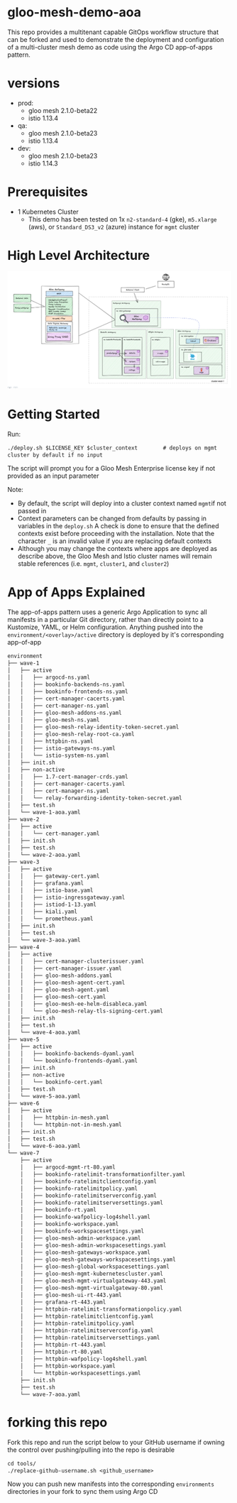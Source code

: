 # gloo-mesh-demo-aoa
This repo provides a multitenant capable GitOps workflow structure that can be forked and used to demonstrate the deployment and configuration of a multi-cluster mesh demo as code using the Argo CD app-of-apps pattern.

# versions
- prod:
    - gloo mesh 2.1.0-beta22
    - istio 1.13.4
- qa:
    - gloo mesh 2.1.0-beta23
    - istio 1.13.4
- dev:
    - gloo mesh 2.1.0-beta23
    - istio 1.14.3

# Prerequisites 
- 1 Kubernetes Cluster
    - This demo has been tested on 1x `n2-standard-4` (gke), `m5.xlarge` (aws), or `Standard_DS3_v2` (azure) instance for `mgmt` cluster

# High Level Architecture
![High Level Architecture](images/aoa-1a.png)

# Getting Started
Run:
```
./deploy.sh $LICENSE_KEY $cluster_context        # deploys on mgmt cluster by default if no input
```
The script will prompt you for a Gloo Mesh Enterprise license key if not provided as an input parameter

Note:
- By default, the script will deploy into a cluster context named `mgmt`if not passed in
- Context parameters can be changed from defaults by passing in variables in the `deploy.sh` A check is done to ensure that the defined contexts exist before proceeding with the installation. Note that the character `_` is an invalid value if you are replacing default contexts
- Although you may change the contexts where apps are deployed as describe above, the Gloo Mesh and Istio cluster names will remain stable references (i.e. `mgmt`, `cluster1`, and `cluster2`)

# App of Apps Explained
The app-of-apps pattern uses a generic Argo Application to sync all manifests in a particular Git directory, rather than directly point to a Kustomize, YAML, or Helm configuration. Anything pushed into the `environment/<overlay>/active` directory is deployed by it's corresponding app-of-app
```
environment
├── wave-1
│   ├── active
│   │   ├── argocd-ns.yaml
│   │   ├── bookinfo-backends-ns.yaml
│   │   ├── bookinfo-frontends-ns.yaml
│   │   ├── cert-manager-cacerts.yaml
│   │   ├── cert-manager-ns.yaml
│   │   ├── gloo-mesh-addons-ns.yaml
│   │   ├── gloo-mesh-ns.yaml
│   │   ├── gloo-mesh-relay-identity-token-secret.yaml
│   │   ├── gloo-mesh-relay-root-ca.yaml
│   │   ├── httpbin-ns.yaml
│   │   ├── istio-gateways-ns.yaml
│   │   └── istio-system-ns.yaml
│   ├── init.sh
│   ├── non-active
│   │   ├── 1.7-cert-manager-crds.yaml
│   │   ├── cert-manager-cacerts.yaml
│   │   ├── cert-manager-ns.yaml
│   │   └── relay-forwarding-identity-token-secret.yaml
│   ├── test.sh
│   └── wave-1-aoa.yaml
├── wave-2
│   ├── active
│   │   └── cert-manager.yaml
│   ├── init.sh
│   ├── test.sh
│   └── wave-2-aoa.yaml
├── wave-3
│   ├── active
│   │   ├── gateway-cert.yaml
│   │   ├── grafana.yaml
│   │   ├── istio-base.yaml
│   │   ├── istio-ingressgateway.yaml
│   │   ├── istiod-1-13.yaml
│   │   ├── kiali.yaml
│   │   └── prometheus.yaml
│   ├── init.sh
│   ├── test.sh
│   └── wave-3-aoa.yaml
├── wave-4
│   ├── active
│   │   ├── cert-manager-clusterissuer.yaml
│   │   ├── cert-manager-issuer.yaml
│   │   ├── gloo-mesh-addons.yaml
│   │   ├── gloo-mesh-agent-cert.yaml
│   │   ├── gloo-mesh-agent.yaml
│   │   ├── gloo-mesh-cert.yaml
│   │   ├── gloo-mesh-ee-helm-disableca.yaml
│   │   └── gloo-mesh-relay-tls-signing-cert.yaml
│   ├── init.sh
│   ├── test.sh
│   └── wave-4-aoa.yaml
├── wave-5
│   ├── active
│   │   ├── bookinfo-backends-dyaml.yaml
│   │   └── bookinfo-frontends-dyaml.yaml
│   ├── init.sh
│   ├── non-active
│   │   └── bookinfo-cert.yaml
│   ├── test.sh
│   └── wave-5-aoa.yaml
├── wave-6
│   ├── active
│   │   ├── httpbin-in-mesh.yaml
│   │   └── httpbin-not-in-mesh.yaml
│   ├── init.sh
│   ├── test.sh
│   └── wave-6-aoa.yaml
└── wave-7
    ├── active
    │   ├── argocd-mgmt-rt-80.yaml
    │   ├── bookinfo-ratelimit-transformationfilter.yaml
    │   ├── bookinfo-ratelimitclientconfig.yaml
    │   ├── bookinfo-ratelimitpolicy.yaml
    │   ├── bookinfo-ratelimitserverconfig.yaml
    │   ├── bookinfo-ratelimitserversettings.yaml
    │   ├── bookinfo-rt.yaml
    │   ├── bookinfo-wafpolicy-log4shell.yaml
    │   ├── bookinfo-workspace.yaml
    │   ├── bookinfo-workspacesettings.yaml
    │   ├── gloo-mesh-admin-workspace.yaml
    │   ├── gloo-mesh-admin-workspacesettings.yaml
    │   ├── gloo-mesh-gateways-workspace.yaml
    │   ├── gloo-mesh-gateways-workspacesettings.yaml
    │   ├── gloo-mesh-global-workspacesettings.yaml
    │   ├── gloo-mesh-mgmt-kubernetescluster.yaml
    │   ├── gloo-mesh-mgmt-virtualgateway-443.yaml
    │   ├── gloo-mesh-mgmt-virtualgateway-80.yaml
    │   ├── gloo-mesh-ui-rt-443.yaml
    │   ├── grafana-rt-443.yaml
    │   ├── httpbin-ratelimit-transformationpolicy.yaml
    │   ├── httpbin-ratelimitclientconfig.yaml
    │   ├── httpbin-ratelimitpolicy.yaml
    │   ├── httpbin-ratelimitserverconfig.yaml
    │   ├── httpbin-ratelimitserversettings.yaml
    │   ├── httpbin-rt-443.yaml
    │   ├── httpbin-rt-80.yaml
    │   ├── httpbin-wafpolicy-log4shell.yaml
    │   ├── httpbin-workspace.yaml
    │   └── httpbin-workspacesettings.yaml
    ├── init.sh
    ├── test.sh
    └── wave-7-aoa.yaml
```

# forking this repo
Fork this repo and run the script below to your GitHub username if owning the control over pushing/pulling into the repo is desirable
```
cd tools/
./replace-github-username.sh <github_username>
```
Now you can push new manifests into the corresponding `environments` directories in your fork to sync them using Argo CD
